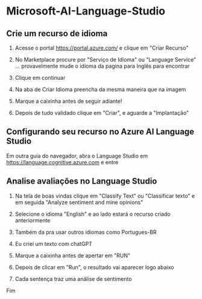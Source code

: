 # Microsoft-AI-Language-Studio

## Crie um recurso de idioma

1. Acesse o portal https://portal.azure.com/ e clique em "Criar Recurso"

2. No Marketplace procure por "Serviço de Idioma" ou "Language Service" ... provavelmente mude o idioma da pagina para Inglês para encontrar

3. Clique em continuar

4. Na aba de Criar Idioma preencha da mesma maneira que na imagem

5. Marque a caixinha antes de seguir adiante!

6. Depois de tudo validado clique em "Criar", e aguarde a "Implantação"


## Configurando seu recurso no Azure AI Language Studio

Em outra guia do navegador, abra o Language Studio em https://language.cognitive.azure.com e entre

## Analise avaliações no Language Studio

1. Na tela de boas vindas clique em "Classify Text" ou "Classificar texto" e em seguida "Analyze sentiment and mine opinions"

2. Selecione o idioma "English" e ao lado estará o recurso criado anteriormente

3. Também da pra usar outros idiomas como Portugues-BR

4. Eu criei um texto com chatGPT

5. Marque a caixinha antes de apertar em "RUN"

6. Depois de clicar em "Run", o resultado vai aparecer logo abaixo

7. Cada sentença traz uma análise de sentimento

Fim

